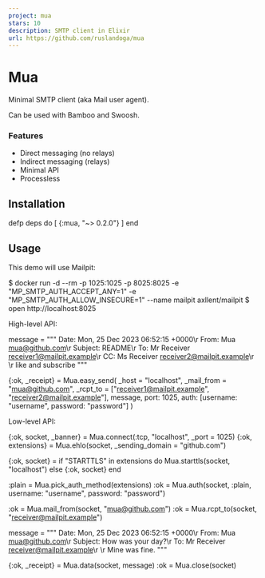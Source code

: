 ```yaml
---
project: mua
stars: 10
description: SMTP client in Elixir
url: https://github.com/ruslandoga/mua
---
```


Mua
===

Minimal SMTP client (aka Mail user agent).

Can be used with Bamboo and Swoosh.

### Features

-   Direct messaging (no relays)
-   Indirect messaging (relays)
-   Minimal API
-   Processless

Installation
------------

defp deps do
  \[
    {:mua, "~> 0.2.0"}
  \]
end

Usage
-----

This demo will use Mailpit:

$ docker run -d --rm -p 1025:1025 -p 8025:8025 -e "MP\_SMTP\_AUTH\_ACCEPT\_ANY=1" -e "MP\_SMTP\_AUTH\_ALLOW\_INSECURE=1" --name mailpit axllent/mailpit
$ open http://localhost:8025

High-level API:

message \= """
Date: Mon, 25 Dec 2023 06:52:15 +0000\\r
From: Mua <mua@github.com>\\r
Subject: README\\r
To: Mr Receiver <receiver1@mailpit.example>\\r
CC: Ms Receiver <receiver2@mailpit.example>\\r
\\r
like and subscribe
"""

{:ok, \_receipt} \=
  Mua.easy\_send(
    \_host \= "localhost",
    \_mail\_from \= "mua@github.com",
    \_rcpt\_to \= \["receiver1@mailpit.example", "receiver2@mailpit.example"\],
    message,
    port: 1025,
    auth: \[username: "username", password: "password"\]
  )

Low-level API:

{:ok, socket, \_banner} \= Mua.connect(:tcp, "localhost", \_port \= 1025)
{:ok, extensions} \= Mua.ehlo(socket, \_sending\_domain \= "github.com")

{:ok, socket} \=
  if "STARTTLS" in extensions do
    Mua.starttls(socket, "localhost")
  else
    {:ok, socket}
  end

:plain \= Mua.pick\_auth\_method(extensions)
:ok \= Mua.auth(socket, :plain, username: "username", password: "password")

:ok \= Mua.mail\_from(socket, "mua@github.com")
:ok \= Mua.rcpt\_to(socket, "receiver@mailpit.example")

message \=
  """
  Date: Mon, 25 Dec 2023 06:52:15 +0000\\r
  From: Mua <mua@github.com>\\r
  Subject: How was your day?\\r
  To: Mr Receiver <receiver@mailpit.example>\\r
  \\r
  Mine was fine.
  """

{:ok, \_receipt} \= Mua.data(socket, message)
:ok \= Mua.close(socket)
